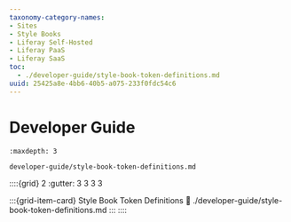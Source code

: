 ```yaml
---
taxonomy-category-names:
- Sites
- Style Books
- Liferay Self-Hosted
- Liferay PaaS
- Liferay SaaS
toc:
  - ./developer-guide/style-book-token-definitions.md
uuid: 25425a8e-4bb6-40b5-a075-233f0fdc54c6
---
```

# Developer Guide

```{toctree}
:maxdepth: 3

developer-guide/style-book-token-definitions.md
```

::::{grid} 2
:gutter: 3 3 3 3

:::{grid-item-card} Style Book Token Definitions
:link: ./developer-guide/style-book-token-definitions.md
:::
::::
